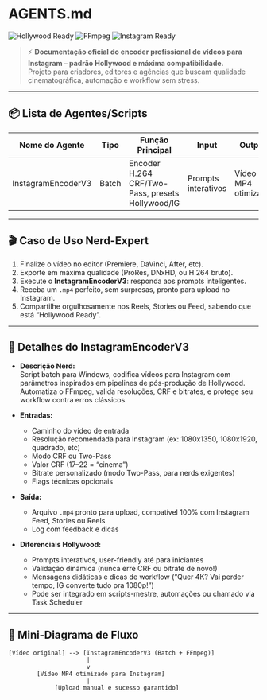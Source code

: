 # AGENTS.md

![Hollywood Ready](https://img.shields.io/badge/Hollywood--Ready-🎬-gold?style=for-the-badge&logo=filmstrip&logoColor=white)
![FFmpeg](https://img.shields.io/badge/FFmpeg-H.264-green?logo=ffmpeg)
![Instagram Ready](https://img.shields.io/badge/Instagram-Ready-purple)

> ⚡️ **Documentação oficial do encoder profissional de vídeos para Instagram – padrão Hollywood e máxima compatibilidade.**  
> Projeto para criadores, editores e agências que buscam qualidade cinematográfica, automação e workflow sem stress.

---

## 📦 Lista de Agentes/Scripts

| Nome do Agente     | Tipo    | Função Principal                                     | Input                | Output                | Tecnologias   |
|--------------------|---------|------------------------------------------------------|----------------------|-----------------------|---------------|
| InstagramEncoderV3 | Batch   | Encoder H.264 CRF/Two-Pass, presets Hollywood/IG     | Prompts interativos  | Vídeo MP4 otimizado   | Batch, FFmpeg |

---

## 🎬 Caso de Uso Nerd-Expert

1. Finalize o vídeo no editor (Premiere, DaVinci, After, etc).
2. Exporte em máxima qualidade (ProRes, DNxHD, ou H.264 bruto).
3. Execute o **InstagramEncoderV3**: responda aos prompts inteligentes.
4. Receba um `.mp4` perfeito, sem surpresas, pronto para upload no Instagram.
5. Compartilhe orgulhosamente nos Reels, Stories ou Feed, sabendo que está “Hollywood Ready”.

---

## 🔎 Detalhes do InstagramEncoderV3

- **Descrição Nerd:**  
  Script batch para Windows, codifica vídeos para Instagram com parâmetros inspirados em pipelines de pós-produção de Hollywood.  
  Automatiza o FFmpeg, valida resoluções, CRF e bitrates, e protege seu workflow contra erros clássicos.

- **Entradas:**
  - Caminho do vídeo de entrada
  - Resolução recomendada para Instagram (ex: 1080x1350, 1080x1920, quadrado, etc)
  - Modo CRF ou Two-Pass
  - Valor CRF (17–22 = “cinema”)
  - Bitrate personalizado (modo Two-Pass, para nerds exigentes)
  - Flags técnicas opcionais

- **Saída:**
  - Arquivo `.mp4` pronto para upload, compatível 100% com Instagram Feed, Stories ou Reels
  - Log com feedback e dicas

- **Diferenciais Hollywood:**
  - Prompts interativos, user-friendly até para iniciantes
  - Validação dinâmica (nunca erre CRF ou bitrate de novo!)
  - Mensagens didáticas e dicas de workflow (“Quer 4K? Vai perder tempo, IG converte tudo pra 1080p!”)
  - Pode ser integrado em scripts-mestre, automações ou chamado via Task Scheduler

---

## 🧩 Mini-Diagrama de Fluxo

```text
[Vídeo original] --> [InstagramEncoderV3 (Batch + FFmpeg)]
                      |
                      v
        [Vídeo MP4 otimizado para Instagram]
                      |
             [Upload manual e sucesso garantido]
